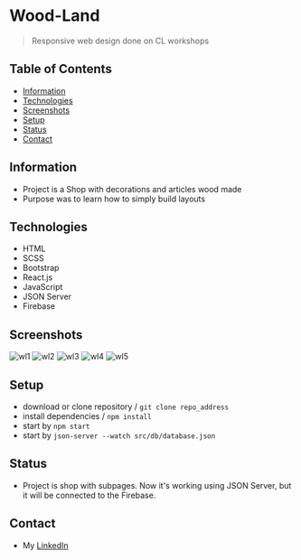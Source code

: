 
# Wood-Land
>Responsive web design done on CL workshops

## Table of Contents
* [Information](#information)
* [Technologies](#technologies)
* [Screenshots](#screenshots)
* [Setup](#setup)
* [Status](#status)
* [Contact](#contact)


## Information
- Project is a Shop with decorations and articles wood made
- Purpose was to learn how to simply build layouts


## Technologies
- HTML
- SCSS
- Bootstrap
- React.js
- JavaScript
- JSON Server
- Firebase

## Screenshots
![wl1](https://user-images.githubusercontent.com/43583762/158596003-16c85212-02c4-441f-b8f3-be4c545257a8.jpg)
![wl2](https://user-images.githubusercontent.com/43583762/158596006-b3d94d1b-5351-476c-9968-2a1b09f96524.jpg)
![wl3](https://user-images.githubusercontent.com/43583762/158596022-d71467dd-f0a0-4b3b-9c1b-87aef1353049.jpg)
![wl4](https://user-images.githubusercontent.com/43583762/158596041-495a4067-e9b2-4f0d-93c4-5bc6e94c80e4.jpg)
![wl5](https://user-images.githubusercontent.com/43583762/158596051-f986df22-a700-4bc6-9161-936276277c99.jpg)



## Setup

- download or clone repository / `git clone repo_address`
- install dependencies / `npm install`
- start by `npm start`
- start by `json-server --watch src/db/database.json`

## Status
- Project is shop with subpages. Now it's working using JSON Server, but it will be connected to the Firebase.

## Contact
- My [LinkedIn](https://www.linkedin.com/in/adam-sawka-net/) 

